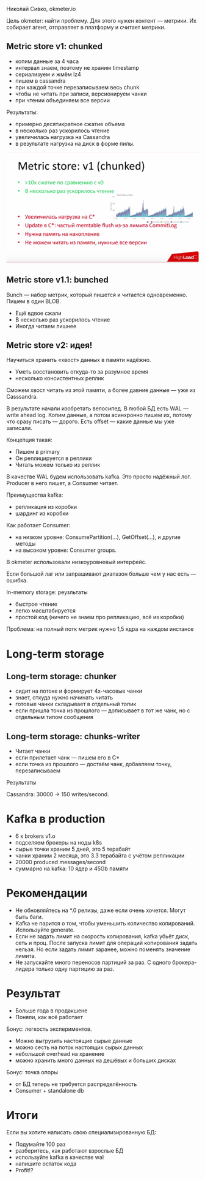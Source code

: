 Николай Сивко, okmeter.io

Цель okmeter: найти проблему. Для этого нужен контент — метрики. Их собирает агент, отправляет в платформу и считает метрики.

## Metric store v1: chunked

* копим данные за 4 часа
* интервал знаем, поэтому не храним timestamp
* сериализуем и жмём lz4
* пишем в cassandra
* при каждой точке перезаписываем весь chunk
* чтобы не читать при записи, версионируем чанки
* при чтении объединяем все версии

Результаты:

* примерно десятикратное сжатие объема
* в несколько раз ускорилось чтение
* увеличилась нагрузка на Cassandra
* в результате нагрузка на диск в форме пилы.

![](cassandra-saw.png)

## Metric store v1.1: bunched

Bunch — набор метрик, который пишется и читается одновременно. Пишем в один BLOB.

* Ещё вдвое сжали
* В несколько раз ускорилось чтение
* Иногда читаем лишнее

## Metric store v2: идея!

Научиться хранить «хвост» данных в памяти надёжно.

* Уметь восстановить откуда-то за разумное время
* несколько консистентных реплик

Сможем хвост читать из этой памяти, а более давние данные — уже из Casssandra.

В результате начали изобретать велосипед. В любой БД есть WAL — write ahead log. Копим данные, а потом асинхронно пишем их, потому что сразу писать — дорого. Есть offset — какие данные мы уже записали.

Концепция такая:

* Пишем в primary
* Он реплицируется в реплики
* Читать можем только из реплик

В качестве WAL будем использовать kafka. Это просто надёжный лог. Producer в него пишет, а Consumer читает.

Преимущества kafka:

* репликация из коробки
* шардинг из коробки

Как работает Consumer:

* на низком уровне: ConsumePartition(...), GetOffset(...), и другие методы
* на высоком уровне: Consumer groups.

В okmeter использовали низкоуровневый интерфейс.

Если большой лаг или запрашивают диапазон больше чем у нас есть — ошибка.

In-memory storage: реузльтаты

* быстрое чтение
* легко масштабируется
* простой код (ничего не знаем про репликацию, всё из коробки)

Проблема: на полный потк метрик нужно 1,5 ядра на каждом инстансе

# Long-term storage

## Long-term storage: chunker

* сидит на потоке и формирует 4х-часовые чанки
* знает, откуда нужно начинать читать
* готовые чанки складывает в отдельный топик
* если пришла точка из прошлого — дописывает в тот же чанк, но с отдельным типом сообщения

## Long-term storage: chunks-writer

* Читает чанки
* если прилетает чанк — пишем его в C*
* если точка из прошлого — достаём чанк, добавляем точку, перезаписываем

Результаты

Cassandra: 30000 → 150 writes/second.

# Kafka в production

* 6 x brokers v1.o
* подселяем брокеры на ноды k8s
* сырые точки храним 5 дней, это 5 терабайт
* чанки храним 2 месяца, это 3.3 терабайта с учётом репликации
* 20000 produced messages/second
* суммарно на kafka: 10 ядер и 45Gb памяти

# Рекомендации

* Не обновляйтесь на *.0 релизы, даже если очень хочется. Могут быть баги.
* Kafka не парится о том, чтобы уменьшить количество копирований. Используйте generate.
* Если не задать лимит на скорость копирования, kafka убьёт диск, сеть и проц. После запуска лимит для операций копирования задать нельзя. Но если задать лимит заранее, можно поменять значение лимита.
* Не запускайте много переносов партиций за раз. С одного брокера-лидера только одну партицию за раз.


# Результат

* Больше года в продакшене
* Поняли, как всё работает

Бонус: легкость экспериментов.
* Можно выгрузить настоящие сырые данные
* можно сесть на поток настоящих сырых данных
* небольшой overhead на хранение
* можно хранить много данных на дешёвых и больших дисках

Бонус: точка опоры

* от БД теперь не требуется распределённость
* Consumer + standalone db

# Итоги

Если вы хотите написать свою специализированную БД:

* Подумайте 100 раз
* разберитесь, как работают взрослые БД
* используйте kafka в качестве wal
* напишите остаток кода
* Profit!?
